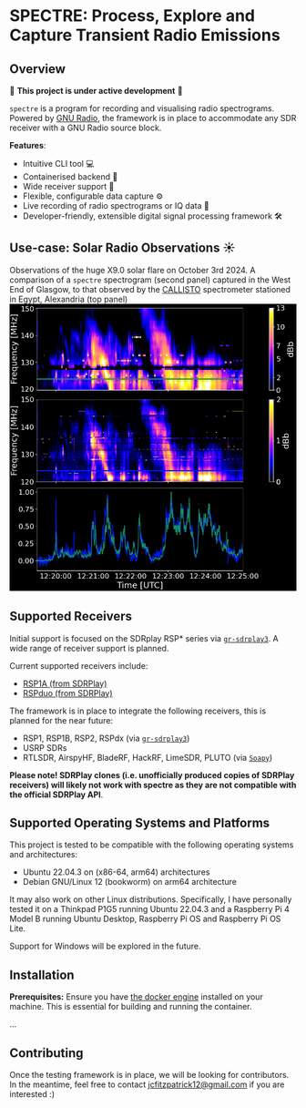 # SPECTRE: Process, Explore and Capture Transient Radio Emissions

## Overview

:loudspeaker: **This project is under active development**  :loudspeaker:

`spectre` is a program for recording and visualising radio spectrograms. Powered by [GNU Radio](https://www.gnuradio.org/), the framework is in place to accommodate any SDR receiver with a GNU Radio source block. 

**Features**:  

- Intuitive CLI tool :computer:
- Containerised backend :whale:
- Wide receiver support :satellite:
- Flexible, configurable data capture :gear:
- Live recording of radio spectrograms or IQ data :floppy_disk:
- Developer-friendly, extensible digital signal processing framework :hammer_and_wrench:

## Use-case: Solar Radio Observations :sunny:
Observations of the huge X9.0 solar flare on October 3rd 2024. A comparison of a ```spectre``` spectrogram (second panel) captured in the West End of Glasgow, to that observed by the [CALLISTO](https://e-callisto.org/) spectrometer stationed in Egypt, Alexandria (top panel)
![Observations of the huge X9.0 solar flare on October 3rd 2024. A comparison of a spectre spectrogram (second panel) captured in the West End of Glasgow, to that observed by the CALLISTO spectrometer stationed in Egypt, Alexandria (top panel)](docs/gallery/comparison.png)


## Supported Receivers

Initial support is focused on the SDRplay RSP* series via [`gr-sdrplay3`](https://github.com/fventuri/gr-sdrplay3). A wide range of receiver support is planned.

Current supported receivers include:  

- [RSP1A (from SDRPlay)](https://www.sdrplay.com/rsp1a/)
- [RSPduo (from SDRPlay)](https://www.sdrplay.com/rspduo/)

The framework is in place to integrate the following receivers, this is planned for the near future:  

- RSP1, RSP1B, RSP2, RSPdx (via [`gr-sdrplay3`](https://github.com/fventuri/gr-sdrplay3))
- USRP SDRs
- RTLSDR, AirspyHF, BladeRF, HackRF, LimeSDR, PLUTO (via [`Soapy`](https://wiki.gnuradio.org/index.php/Soapy))

**Please note! SDRPlay clones (i.e. unofficially produced copies of SDRPlay receivers) will likely not work with spectre as they are not compatible with the official SDRPlay API**. 

## Supported Operating Systems and Platforms
This project is tested to be compatible with the following operating systems and architectures:

- Ubuntu 22.04.3 on (x86-64, arm64) architectures
- Debian GNU/Linux 12 (bookworm) on arm64 architecture

It may also work on other Linux distributions. Specifically, I have personally tested it on a Thinkpad P1G5 running Ubuntu 22.04.3 and a Raspberry Pi 4 Model B running Ubuntu Desktop, Raspberry Pi OS and Raspberry Pi OS Lite.

Support for Windows will be explored in the future.

## Installation

**Prerequisites:**
Ensure you have [the docker engine](https://docs.docker.com/engine/install/ubuntu/) installed on your machine. This is essential for building and running the container.

...

## Contributing
Once the testing framework is in place, we will be looking for contributors. In the meantime, feel free to contact jcfitzpatrick12@gmail.com if you are interested :)